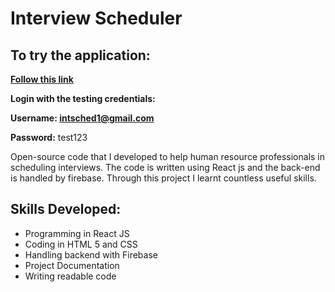 # Interview Scheduler

## To try the application: 
**[Follow this link](https://interview-scheduler-3399c.web.app/)**

**Login with the testing credentials:**

**Username: intsched1@gmail.com**

**Password:** test123

Open-source code that I developed to help human resource professionals in scheduling interviews. The code is written using React js and the back-end is
handled by firebase. Through this project I learnt countless useful skills.

## Skills Developed:
- Programming in React JS 
- Coding in HTML 5 and CSS 
- Handling backend with Firebase
- Project Documentation 
- Writing readable code


